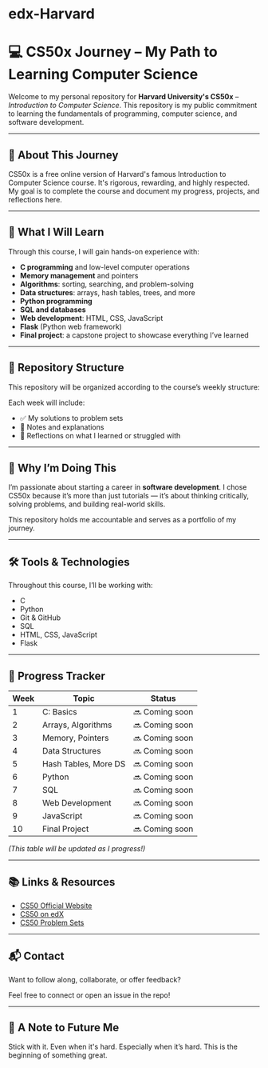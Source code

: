 # edx-Harvard
# 💻 CS50x Journey – My Path to Learning Computer Science

Welcome to my personal repository for **Harvard University's CS50x** – *Introduction to Computer Science*. This repository is my public commitment to learning the fundamentals of programming, computer science, and software development.

---

## 🚀 About This Journey

CS50x is a free online version of Harvard's famous Introduction to Computer Science course. It's rigorous, rewarding, and highly respected. My goal is to complete the course and document my progress, projects, and reflections here.

---

## 🧠 What I Will Learn

Through this course, I will gain hands-on experience with:

- **C programming** and low-level computer operations
- **Memory management** and pointers
- **Algorithms**: sorting, searching, and problem-solving
- **Data structures**: arrays, hash tables, trees, and more
- **Python programming**
- **SQL and databases**
- **Web development**: HTML, CSS, JavaScript
- **Flask** (Python web framework)
- **Final project**: a capstone project to showcase everything I’ve learned

---

## 📁 Repository Structure

This repository will be organized according to the course’s weekly structure:


Each week will include:

- ✅ My solutions to problem sets
- 📝 Notes and explanations
- 💬 Reflections on what I learned or struggled with

---

## 🎯 Why I’m Doing This

I’m passionate about starting a career in **software development**. I chose CS50x because it’s more than just tutorials — it’s about thinking critically, solving problems, and building real-world skills.

This repository holds me accountable and serves as a portfolio of my journey.

---

## 🛠️ Tools & Technologies

Throughout this course, I’ll be working with:

- C
- Python
- Git & GitHub
- SQL
- HTML, CSS, JavaScript
- Flask

---

## 📌 Progress Tracker

| Week | Topic                  | Status     |
|------|------------------------|------------|
| 1    | C: Basics              | 🔜 Coming soon |
| 2    | Arrays, Algorithms     | 🔜 Coming soon |
| 3    | Memory, Pointers       | 🔜 Coming soon |
| 4    | Data Structures        | 🔜 Coming soon |
| 5    | Hash Tables, More DS   | 🔜 Coming soon |
| 6    | Python                 | 🔜 Coming soon |
| 7    | SQL                    | 🔜 Coming soon |
| 8    | Web Development        | 🔜 Coming soon |
| 9    | JavaScript             | 🔜 Coming soon |
| 10   | Final Project          | 🔜 Coming soon |

*(This table will be updated as I progress!)*

---

## 📚 Links & Resources

- [CS50 Official Website](https://cs50.harvard.edu/x/)
- [CS50 on edX](https://cs50.edx.org/)
- [CS50 Problem Sets](https://cs50.harvard.edu/x/2024/psets/)

---

## 📬 Contact

Want to follow along, collaborate, or offer feedback?

Feel free to connect or open an issue in the repo!

---

## 🙌 A Note to Future Me

Stick with it. Even when it's hard. Especially when it’s hard. This is the beginning of something great.



